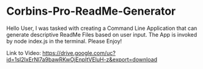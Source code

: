 # Corbins-Pro-ReadMe-Generator
Hello User, I was tasked with creating a Command Line Application that can generate descriptive ReadMe Files based on user input.
The App is invoked by node index.js in the terminal. Please Enjoy!

Link to Video: https://drive.google.com/uc?id=1sI2IxErNl7a9bawRKwOjEnpItVEluH-z&export=download
